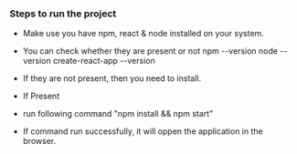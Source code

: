 ### Steps to run the project


- Make use you have npm, react & node installed on your system.
- You can check whether they are present or not
  npm --version
  node --version
  create-react-app --version
- If they are not present, then you need to install.

- If Present
- run following command "npm install && npm start"
- If command run successfully, it will oppen the application in the browser.

